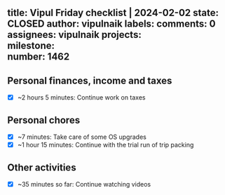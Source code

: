 title:	Vipul Friday checklist | 2024-02-02
state:	CLOSED
author:	vipulnaik
labels:	
comments:	0
assignees:	vipulnaik
projects:	
milestone:	
number:	1462
--
## Personal finances, income and taxes

- [x] ~2 hours 5 minutes: Continue work on taxes

## Personal chores

- [x] ~7 minutes: Take care of some OS upgrades
- [x] ~1 hour 15 minutes: Continue with the trial run of trip packing 

## Other activities

- [x] ~35 minutes so far: Continue watching videos

